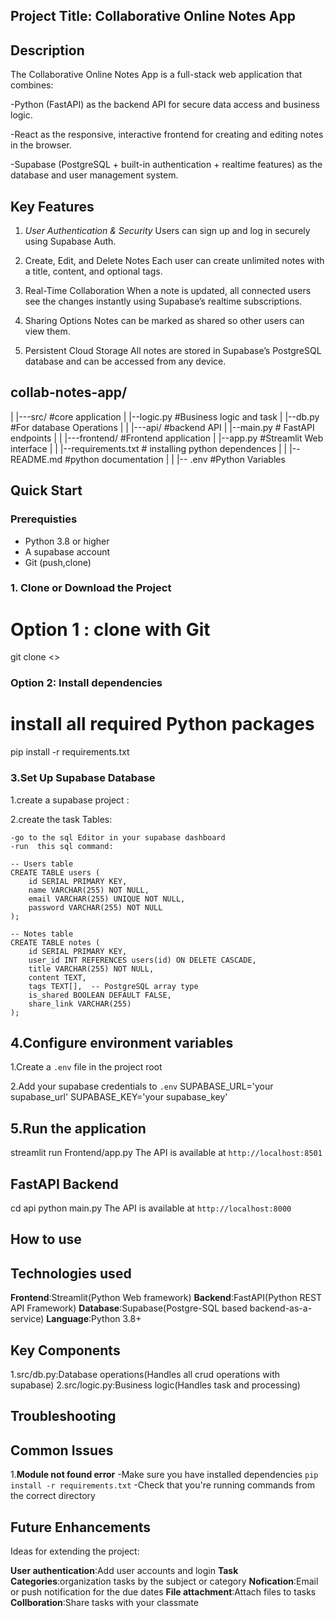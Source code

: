 ## Project Title: Collaborative Online Notes App

## Description

The Collaborative Online Notes App is a full-stack web application that combines:

-Python (FastAPI) as the backend API for secure data access and business logic.

-React as the responsive, interactive frontend for creating and editing notes in the browser.

-Supabase (PostgreSQL + built-in authentication + realtime features) as the database and user management system.


## Key Features

1. *User Authentication & Security*
Users can sign up and log in securely using Supabase Auth.

2. Create, Edit, and Delete Notes
Each user can create unlimited notes with a title, content, and optional tags.

3. Real-Time Collaboration
When a note is updated, all connected users see the changes instantly using Supabase’s realtime subscriptions.

4. Sharing Options
Notes can be marked as shared so other users can view them.

5. Persistent Cloud Storage
All notes are stored in Supabase’s PostgreSQL database and can be accessed from any device.


## collab-notes-app/
|
|---src/ #core application
|   |--logic.py #Business logic  and task
|   |--db.py    #For database Operations
|
|
|---api/        #backend API
|   |--main.py  # FastAPI endpoints
|
|
|---frontend/   #Frontend application
|   |--app.py   #Streamlit Web interface
|
|
|--requirements.txt     # installing python dependences
|
|
|--README.md    #python documentation
|
|
|-- .env     #Python Variables



## Quick Start

### Prerequisties

- Python 3.8 or higher
- A supabase account
- Git (push,clone)

### 1. Clone or Download the Project
# Option 1 : clone with Git
git clone <>

### Option 2: Install dependencies

# install all required Python packages 
pip install -r requirements.txt 

### 3.Set Up Supabase Database 

1.create a supabase project :


2.create the task Tables:

    -go to the sql Editor in your supabase dashboard 
    -run  this sql command:

``` 
-- Users table
CREATE TABLE users (
    id SERIAL PRIMARY KEY,
    name VARCHAR(255) NOT NULL,
    email VARCHAR(255) UNIQUE NOT NULL,
    password VARCHAR(255) NOT NULL
);

-- Notes table
CREATE TABLE notes (
    id SERIAL PRIMARY KEY,
    user_id INT REFERENCES users(id) ON DELETE CASCADE,
    title VARCHAR(255) NOT NULL,
    content TEXT,
    tags TEXT[],  -- PostgreSQL array type
    is_shared BOOLEAN DEFAULT FALSE,
    share_link VARCHAR(255)
);

```
## 4.Configure environment variables
1.Create a `.env` file in the project root

2.Add your supabase credentials to `.env`
SUPABASE_URL='your supabase_url'
SUPABASE_KEY='your supabase_key'

## 5.Run the application
streamlit run Frontend/app.py
The API is available at `http://localhost:8501`

## FastAPI Backend
cd api
python main.py
The API is available at `http://localhost:8000`

## How to use

## Technologies used

**Frontend**:Streamlit(Python Web framework)
**Backend**:FastAPI(Python REST API Framework)
**Database**:Supabase(Postgre-SQL based backend-as-a-service)
**Language**:Python 3.8+

## Key Components

1.src/db.py:Database operations(Handles all crud operations with supabase)
2.src/logic.py:Business logic(Handles task and processing)

## Troubleshooting

## Common Issues

1.**Module not found error**
-Make sure you have installed dependencies `pip install -r requirements.txt`
-Check that you're running commands from the correct directory

## Future Enhancements
Ideas for extending the project:

**User authentication**:Add user accounts  and login 
**Task Categories**:organization tasks by the subject or category
**Nofication**:Email or push notification for the due dates
**File attachment**:Attach files   to tasks
**Collboration**:Share tasks with your classmate




<!-- git clone repo link or branch name
git init
git add .(filename)
git commit -m "comment"
git push -->


